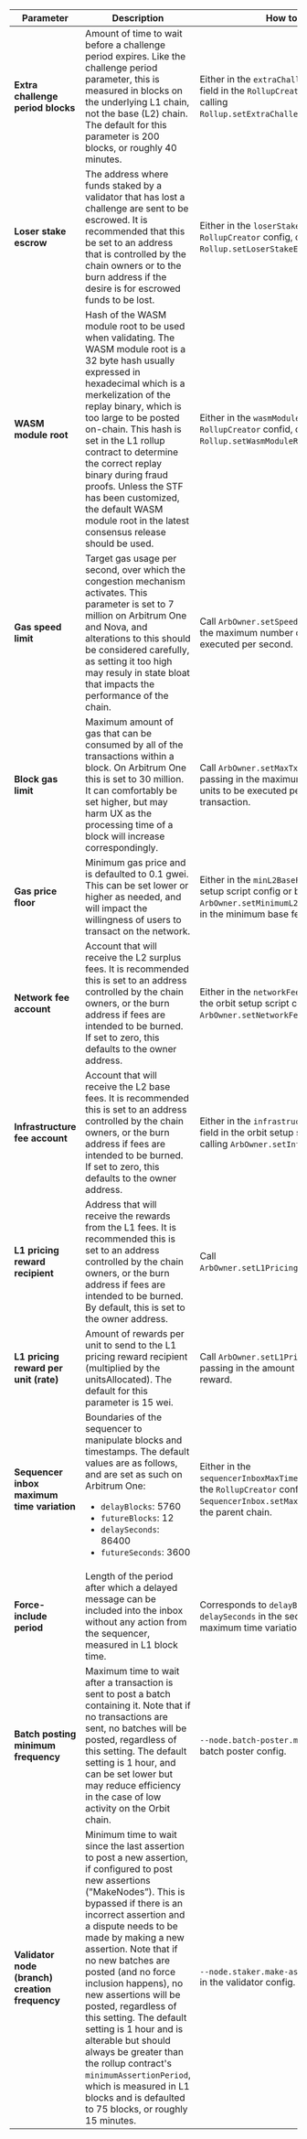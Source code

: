 <section class='small-table'>

| Parameter               | Description                    | How to set |
| ---------------------------------------- | ------------------------------------------------------- | ------------------------------------------|
| **Extra challenge period blocks** | Amount of time to wait before a challenge period expires. Like the challenge period parameter, this is measured in blocks on the underlying L1 chain, not the base (L2) chain. The default for this parameter is 200 blocks, or roughly 40 minutes.  | Either in the `extraChallengeTimeBlocks` field in the `RollupCreator` config, or by calling `Rollup.setExtraChallengePeriodBlocks()`. |
| **Loser stake escrow**   | The address where funds staked by a validator that has lost a challenge are sent to be escrowed. It is recommended that this be set to an address that is controlled by the chain owners or to the burn address if the desire is for escrowed funds to be lost. | Either in the `loserStakeEscrow` field in the `RollupCreator` config, or by calling `Rollup.setLoserStakeEscrow()`. |
| **WASM module root**   | Hash of the WASM module root to be used when validating. The WASM module root is a 32 byte hash usually expressed in hexadecimal which is a merkelization of the replay binary, which is too large to be posted on-chain. This hash is set in the L1 rollup contract to determine the correct replay binary during fraud proofs. Unless the STF has been customized, the default WASM module root in the latest consensus release should be used. | Either in the `wasmModuleRoot` field in the `RollupCreator` confid, or by calling `Rollup.setWasmModuleRoot()`. |
| **Gas speed limit**   | Target gas usage per second, over which the congestion mechanism activates. This parameter is set to 7 million on Arbitrum One and Nova, and alterations to this should be considered carefully, as setting it too high may resuly in state bloat that impacts the performance of the chain. | Call `ArbOwner.setSpeedLimit()` passing in the maximum number of gas units to be executed per second.|
| **Block gas limit**   | Maximum amount of gas that can be consumed by all of the transactions within a block. On Arbitrum One this is set to 30 million. It can comfortably be set higher, but may harm UX as the processing time of a block will increase correspondingly. | Call `ArbOwner.setMaxTxGasLimit()` passing in the maximum number of gas units to be executed per block and transaction. |
| **Gas price floor**   | Minimum gas price and is defaulted to 0.1 gwei. This can be set lower or higher as needed, and will impact the willingness of users to transact on the network. | Either in the `minL2BaseFee` field in the orbit setup script config or by calling `ArbOwner.setMinimumL2BaseFee()` passing in the minimum base fee in wei. |
| **Network fee account**   | Account that will receive the L2 surplus fees. It is recommended this is set to an address controlled by the chain owners, or the burn address if fees are intended to be burned. If set to zero, this defaults to the owner address. | Either in the `networkFeeReceiver` field in the orbit setup script config or by calling `ArbOwner.setNetworkFeeAccount()`. |
| **Infrastructure fee account**   | Account that will receive the L2 base fees. It is recommended this is set to an address controlled by the chain owners, or the burn address if fees are intended to be burned. If set to zero, this defaults to the owner address. | Either in the `infrastructureFeeCollector` field in the orbit setup script config or by calling `ArbOwner.setInfraFeeAccount()`. |
| **L1 pricing reward recipient**   | Address that will receive the rewards from the L1 fees. It is recommended this is set to an address controlled by the chain owners, or the burn address if fees are intended to be burned. By default, this is set to the owner address. | Call `ArbOwner.setL1PricingRewardRecipient()`. |
| **L1 pricing reward per unit (rate)**   | Amount of rewards per unit to send to the L1 pricing reward recipient (multiplied by the unitsAllocated). The default for this parameter is 15 wei. | Call `ArbOwner.setL1PricingRewardRate()` passing in the amount of wei per unit to reward. |
| **Sequencer inbox maximum time variation**   | Boundaries of the sequencer to manipulate blocks and timestamps. The default values are as follows, and are set as such on Arbitrum One: <ul><li>`delayBlocks`: 5760</li><li>`futureBlocks`: 12</li><li>`delaySeconds`: 86400</li><li>`futureSeconds`: 3600</li></ul> | Either in the `sequencerInboxMaxTimeVariation` field in the `RollupCreator` config or by calling `SequencerInbox.setMaxTimeVariation` on the parent chain. |
| **Force-include period**   | Length of the period after which a delayed message can be included into the inbox without any action from the sequencer, measured in L1 block time. | Corresponds to `delayBlocks` and `delaySeconds` in the sequencer inbox maximum time variation above. |
| **Batch posting minimum frequency**   | Maximum time to wait after a transaction is sent to post a batch containing it. Note that if no transactions are sent, no batches will be posted, regardless of this setting. The default setting is 1 hour, and can be set lower but may reduce efficiency in the case of low activity on the Orbit chain. | `--node.batch-poster.max-delay` in the batch poster config. |
| **Validator node (branch) creation frequency**   | Minimum time to wait since the last assertion to post a new assertion, if configured to post new assertions (”MakeNodes”). This is bypassed if there is an incorrect assertion and a dispute needs to be made by making a new assertion. Note that if no new batches are posted (and no force inclusion happens), no new assertions will be posted, regardless of this setting. The default setting is 1 hour and is alterable but should always be greater than the rollup contract's `minimumAssertionPeriod`, which is measured in L1 blocks and is defaulted to 75 blocks, or roughly 15 minutes. | `--node.staker.make-assertion-interval` in the validator config. |

</section>

